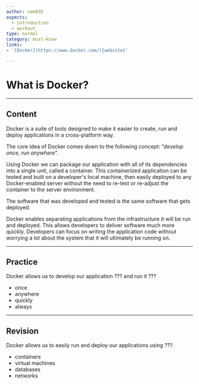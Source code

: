 ```yaml
---
author: nem035
aspects:
  - introduction
  - workout
type: normal
category: must-know
links:
- '[Docker](https://www.docker.com/){website}'

---
```

# What is Docker?

---
## Content

Docker is a suite of tools designed to make it easier to create, run and deploy applications in a cross-platform way.

The core idea of Docker comes down to the following concept: “_develop once, run anywhere_”.

Using Docker we can package our application with all of its dependencies into a single unit, called a container. This containerized application can be tested and built on a developer's local machine, then easily deployed to any Docker-enabled server without the need to re-test or re-adjust the container to the server environment.

The software that was developed and tested is the same software that gets deployed.

Docker enables separating applications from the infrastructure it will be run and deployed. This allows developers to deliver software much more quickly. Developers can focus on writing the application code without worrying a lot about the system that it will ultimately be running on.

---
## Practice

Docker allows us to develop our application ??? and run it ???

* once
* anywhere
* quickly
* always

---
## Revision

Docker allows us to easily run and deploy our applications using ???.

* containers
* virtual machines
* databases
* networks
